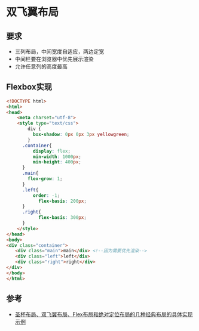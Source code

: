 # 双飞翼布局

## 要求
- 三列布局，中间宽度自适应，两边定宽
- 中间栏要在浏览器中优先展示渲染
- 允许任意列的高度最高

## Flexbox实现
```html
<!DOCTYPE html>
<html>
<head>
    <meta charset="utf-8">
    <style type="text/css">
	    div {
	      box-shadow: 0px 0px 3px yellowgreen;
	    }
      .container{
          display: flex;
		  min-width: 1000px;
		  min-height: 400px;
      }
      .main{
        flex-grow: 1;
      }
      .left{
	      order: -1;
		    flex-basis: 200px;
      }
      .right{
		    flex-basis: 300px;
      }
    </style>
</head>
<body>
<div class="container"> 
　　<div class="main">main</div> <!--因为需要优先渲染-->
　　<div class="left">left</div> 
　　<div class="right">right</div> 
</div>
</body>
</html>
```

## 参考
- [圣杯布局、双飞翼布局、Flex布局和绝对定位布局的几种经典布局的具体实现示例](https://blog.csdn.net/wangchengiii/article/details/77926868)